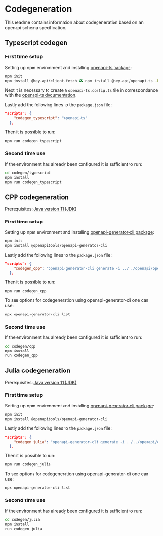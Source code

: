 # Codegeneration
This readme contains information about codegeneration based on an openapi schema specification.

## Typescript codegen

### First time setup 

Setting up npm environment and installing [openapi-ts package](https://www.npmjs.com/package/@hey-api/openapi-ts):

```bash
npm init
npm install @hey-api/client-fetch && npm install @hey-api/openapi-ts -D
```

Next it is necessary to create a `openapi-ts.config.ts` file in correspondance with the [openapi-ts documentation](https://heyapi.dev/openapi-ts/configuration).

Lastly add the following lines to the `package.json` file:

```json
"scripts": {
    "codegen_typescript": "openapi-ts"
  },
```

Then it is possible to run:

```bash
npm run codegen_typescript
```

### Second time use

If the environment has already been configured it is sufficient to run:

```bash
cd codegen/typescript
npm install
npm run codegen_typescript
```

## CPP codegeneration

Prerequisites: [Java version 11 (JDK)](https://adoptium.net/en-GB/temurin/releases/?version=11)

### First time setup 

Setting up npm environment and installing [openapi-generator-cli package](https://www.npmjs.com/package/@openapitools/openapi-generator-cli):

```bash
npm init
npm install @openapitools/openapi-generator-cli
```

Lastly add the following lines to the `package.json` file:

```json
"scripts": {
    "codegen_cpp": "openapi-generator-cli generate -i ../../openapi/openapi.json -g cpp-pistache-server -o ."
  },
```

Then it is possible to run:

```bash
npm run codegen_cpp
```

To see options for codegeneration using openapi-generator-cli one can use:

```bash
npx openapi-generator-cli list  
```

### Second time use

If the environment has already been configured it is sufficient to run:

```bash
cd codegen/cpp
npm install
run codegen_cpp
```


## Julia codegeneration

Prerequisites: [Java version 11 (JDK)](https://adoptium.net/en-GB/temurin/releases/?version=11)

### First time setup 

Setting up npm environment and installing [openapi-generator-cli package](https://www.npmjs.com/package/@openapitools/openapi-generator-cli):

```bash
npm init
npm install @openapitools/openapi-generator-cli
```

Lastly add the following lines to the `package.json` file:

```json
"scripts": {
    "codegen_julia": "openapi-generator-cli generate -i ../../openapi/openapi.json -g julia-client -o ."
  },
```

Then it is possible to run:

```bash
npm run codegen_julia
```

To see options for codegeneration using openapi-generator-cli one can use:

```bash
npx openapi-generator-cli list  
```

### Second time use

If the environment has already been configured it is sufficient to run:

```bash
cd codegen/julia
npm install
run codegen_julia
```